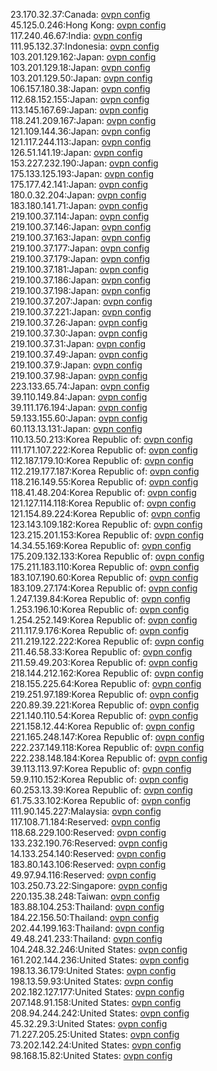 23.170.32.37:Canada: [ovpn config](vpn/23_170_32_37.ovpn)  
45.125.0.246:Hong Kong: [ovpn config](vpn/45_125_0_246.ovpn)  
117.240.46.67:India: [ovpn config](vpn/117_240_46_67.ovpn)  
111.95.132.37:Indonesia: [ovpn config](vpn/111_95_132_37.ovpn)  
103.201.129.162:Japan: [ovpn config](vpn/103_201_129_162.ovpn)  
103.201.129.18:Japan: [ovpn config](vpn/103_201_129_18.ovpn)  
103.201.129.50:Japan: [ovpn config](vpn/103_201_129_50.ovpn)  
106.157.180.38:Japan: [ovpn config](vpn/106_157_180_38.ovpn)  
112.68.152.155:Japan: [ovpn config](vpn/112_68_152_155.ovpn)  
113.145.167.69:Japan: [ovpn config](vpn/113_145_167_69.ovpn)  
118.241.209.167:Japan: [ovpn config](vpn/118_241_209_167.ovpn)  
121.109.144.36:Japan: [ovpn config](vpn/121_109_144_36.ovpn)  
121.117.244.113:Japan: [ovpn config](vpn/121_117_244_113.ovpn)  
126.51.141.19:Japan: [ovpn config](vpn/126_51_141_19.ovpn)  
153.227.232.190:Japan: [ovpn config](vpn/153_227_232_190.ovpn)  
175.133.125.193:Japan: [ovpn config](vpn/175_133_125_193.ovpn)  
175.177.42.141:Japan: [ovpn config](vpn/175_177_42_141.ovpn)  
180.0.32.204:Japan: [ovpn config](vpn/180_0_32_204.ovpn)  
183.180.141.71:Japan: [ovpn config](vpn/183_180_141_71.ovpn)  
219.100.37.114:Japan: [ovpn config](vpn/219_100_37_114.ovpn)  
219.100.37.146:Japan: [ovpn config](vpn/219_100_37_146.ovpn)  
219.100.37.163:Japan: [ovpn config](vpn/219_100_37_163.ovpn)  
219.100.37.177:Japan: [ovpn config](vpn/219_100_37_177.ovpn)  
219.100.37.179:Japan: [ovpn config](vpn/219_100_37_179.ovpn)  
219.100.37.181:Japan: [ovpn config](vpn/219_100_37_181.ovpn)  
219.100.37.186:Japan: [ovpn config](vpn/219_100_37_186.ovpn)  
219.100.37.198:Japan: [ovpn config](vpn/219_100_37_198.ovpn)  
219.100.37.207:Japan: [ovpn config](vpn/219_100_37_207.ovpn)  
219.100.37.221:Japan: [ovpn config](vpn/219_100_37_221.ovpn)  
219.100.37.26:Japan: [ovpn config](vpn/219_100_37_26.ovpn)  
219.100.37.30:Japan: [ovpn config](vpn/219_100_37_30.ovpn)  
219.100.37.31:Japan: [ovpn config](vpn/219_100_37_31.ovpn)  
219.100.37.49:Japan: [ovpn config](vpn/219_100_37_49.ovpn)  
219.100.37.9:Japan: [ovpn config](vpn/219_100_37_9.ovpn)  
219.100.37.98:Japan: [ovpn config](vpn/219_100_37_98.ovpn)  
223.133.65.74:Japan: [ovpn config](vpn/223_133_65_74.ovpn)  
39.110.149.84:Japan: [ovpn config](vpn/39_110_149_84.ovpn)  
39.111.176.194:Japan: [ovpn config](vpn/39_111_176_194.ovpn)  
59.133.155.60:Japan: [ovpn config](vpn/59_133_155_60.ovpn)  
60.113.13.131:Japan: [ovpn config](vpn/60_113_13_131.ovpn)  
110.13.50.213:Korea Republic of: [ovpn config](vpn/110_13_50_213.ovpn)  
111.171.107.222:Korea Republic of: [ovpn config](vpn/111_171_107_222.ovpn)  
112.187.179.10:Korea Republic of: [ovpn config](vpn/112_187_179_10.ovpn)  
112.219.177.187:Korea Republic of: [ovpn config](vpn/112_219_177_187.ovpn)  
118.216.149.55:Korea Republic of: [ovpn config](vpn/118_216_149_55.ovpn)  
118.41.48.204:Korea Republic of: [ovpn config](vpn/118_41_48_204.ovpn)  
121.127.114.118:Korea Republic of: [ovpn config](vpn/121_127_114_118.ovpn)  
121.154.89.224:Korea Republic of: [ovpn config](vpn/121_154_89_224.ovpn)  
123.143.109.182:Korea Republic of: [ovpn config](vpn/123_143_109_182.ovpn)  
123.215.201.153:Korea Republic of: [ovpn config](vpn/123_215_201_153.ovpn)  
14.34.55.169:Korea Republic of: [ovpn config](vpn/14_34_55_169.ovpn)  
175.209.132.133:Korea Republic of: [ovpn config](vpn/175_209_132_133.ovpn)  
175.211.183.110:Korea Republic of: [ovpn config](vpn/175_211_183_110.ovpn)  
183.107.190.60:Korea Republic of: [ovpn config](vpn/183_107_190_60.ovpn)  
183.109.27.174:Korea Republic of: [ovpn config](vpn/183_109_27_174.ovpn)  
1.247.139.84:Korea Republic of: [ovpn config](vpn/1_247_139_84.ovpn)  
1.253.196.10:Korea Republic of: [ovpn config](vpn/1_253_196_10.ovpn)  
1.254.252.149:Korea Republic of: [ovpn config](vpn/1_254_252_149.ovpn)  
211.117.9.176:Korea Republic of: [ovpn config](vpn/211_117_9_176.ovpn)  
211.219.122.222:Korea Republic of: [ovpn config](vpn/211_219_122_222.ovpn)  
211.46.58.33:Korea Republic of: [ovpn config](vpn/211_46_58_33.ovpn)  
211.59.49.203:Korea Republic of: [ovpn config](vpn/211_59_49_203.ovpn)  
218.144.212.162:Korea Republic of: [ovpn config](vpn/218_144_212_162.ovpn)  
218.155.225.64:Korea Republic of: [ovpn config](vpn/218_155_225_64.ovpn)  
219.251.97.189:Korea Republic of: [ovpn config](vpn/219_251_97_189.ovpn)  
220.89.39.221:Korea Republic of: [ovpn config](vpn/220_89_39_221.ovpn)  
221.140.110.54:Korea Republic of: [ovpn config](vpn/221_140_110_54.ovpn)  
221.158.12.44:Korea Republic of: [ovpn config](vpn/221_158_12_44.ovpn)  
221.165.248.147:Korea Republic of: [ovpn config](vpn/221_165_248_147.ovpn)  
222.237.149.118:Korea Republic of: [ovpn config](vpn/222_237_149_118.ovpn)  
222.238.148.184:Korea Republic of: [ovpn config](vpn/222_238_148_184.ovpn)  
39.113.113.97:Korea Republic of: [ovpn config](vpn/39_113_113_97.ovpn)  
59.9.110.152:Korea Republic of: [ovpn config](vpn/59_9_110_152.ovpn)  
60.253.13.39:Korea Republic of: [ovpn config](vpn/60_253_13_39.ovpn)  
61.75.33.102:Korea Republic of: [ovpn config](vpn/61_75_33_102.ovpn)  
111.90.145.227:Malaysia: [ovpn config](vpn/111_90_145_227.ovpn)  
117.108.71.184:Reserved: [ovpn config](vpn/117_108_71_184.ovpn)  
118.68.229.100:Reserved: [ovpn config](vpn/118_68_229_100.ovpn)  
133.232.190.76:Reserved: [ovpn config](vpn/133_232_190_76.ovpn)  
14.133.254.140:Reserved: [ovpn config](vpn/14_133_254_140.ovpn)  
183.80.143.106:Reserved: [ovpn config](vpn/183_80_143_106.ovpn)  
49.97.94.116:Reserved: [ovpn config](vpn/49_97_94_116.ovpn)  
103.250.73.22:Singapore: [ovpn config](vpn/103_250_73_22.ovpn)  
220.135.38.248:Taiwan: [ovpn config](vpn/220_135_38_248.ovpn)  
183.88.104.253:Thailand: [ovpn config](vpn/183_88_104_253.ovpn)  
184.22.156.50:Thailand: [ovpn config](vpn/184_22_156_50.ovpn)  
202.44.199.163:Thailand: [ovpn config](vpn/202_44_199_163.ovpn)  
49.48.241.233:Thailand: [ovpn config](vpn/49_48_241_233.ovpn)  
104.248.32.246:United States: [ovpn config](vpn/104_248_32_246.ovpn)  
161.202.144.236:United States: [ovpn config](vpn/161_202_144_236.ovpn)  
198.13.36.179:United States: [ovpn config](vpn/198_13_36_179.ovpn)  
198.13.59.93:United States: [ovpn config](vpn/198_13_59_93.ovpn)  
202.182.127.177:United States: [ovpn config](vpn/202_182_127_177.ovpn)  
207.148.91.158:United States: [ovpn config](vpn/207_148_91_158.ovpn)  
208.94.244.242:United States: [ovpn config](vpn/208_94_244_242.ovpn)  
45.32.29.3:United States: [ovpn config](vpn/45_32_29_3.ovpn)  
71.227.205.25:United States: [ovpn config](vpn/71_227_205_25.ovpn)  
73.202.142.24:United States: [ovpn config](vpn/73_202_142_24.ovpn)  
98.168.15.82:United States: [ovpn config](vpn/98_168_15_82.ovpn)  
